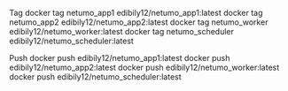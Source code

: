 Tag
docker tag netumo_app1 edibily12/netumo_app1:latest
docker tag netumo_app2 edibily12/netumo_app2:latest
docker tag netumo_worker edibily12/netumo_worker:latest
docker tag netumo_scheduler edibily12/netumo_scheduler:latest

Push
docker push edibily12/netumo_app1:latest
docker push edibily12/netumo_app2:latest
docker push edibily12/netumo_worker:latest
docker push edibily12/netumo_scheduler:latest
